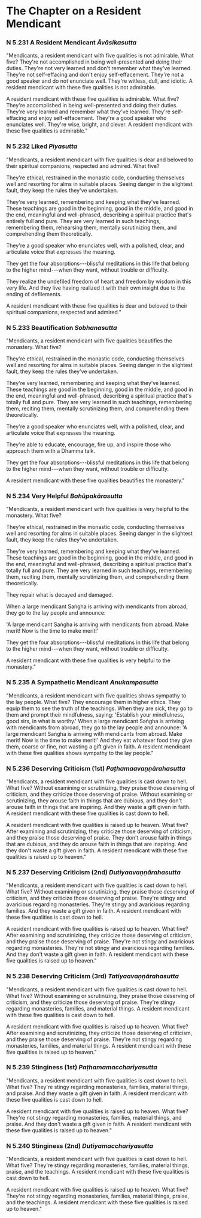 # The Chapter on a Resident Mendicant

### N 5.231 A Resident Mendicant  *Āvāsikasutta*

"Mendicants, a resident mendicant with five qualities is not admirable.
What five? They're not accomplished in being well-presented and doing
their duties. They're not very learned and don't remember what they've
learned. They're not self-effacing and don't enjoy self-effacement.
They're not a good speaker and do not enunciate well. They're witless,
dull, and idiotic. A resident mendicant with these five qualities is not
admirable.

A resident mendicant with these five qualities is admirable. What five?
They're accomplished in being well-presented and doing their duties.
They're very learned and remember what they've learned. They're
self-effacing and enjoy self-effacement. They're a good speaker who
enunciates well. They're wise, bright, and clever. A resident mendicant
with these five qualities is admirable."

<!--pg-->
### N 5.232 Liked  *Piyasutta*

"Mendicants, a resident mendicant with five qualities is dear and
beloved to their spiritual companions, respected and admired. What five?

They're ethical, restrained in the monastic code, conducting themselves
well and resorting for alms in suitable places. Seeing danger in the
slightest fault, they keep the rules they've undertaken.

They're very learned, remembering and keeping what they've learned.
These teachings are good in the beginning, good in the middle, and good
in the end, meaningful and well-phrased, describing a spiritual practice
that's entirely full and pure. They are very learned in such teachings,
remembering them, rehearsing them, mentally scrutinizing them, and
comprehending them theoretically.

They're a good speaker who enunciates well, with a polished, clear, and
articulate voice that expresses the meaning.

They get the four absorptions---blissful meditations in this life that
belong to the higher mind---when they want, without trouble or
difficulty.

They realize the undefiled freedom of heart and freedom by wisdom in
this very life. And they live having realized it with their own insight
due to the ending of defilements.

A resident mendicant with these five qualities is dear and beloved to
their spiritual companions, respected and admired."

<!--pg-->
### N 5.233 Beautification  *Sobhanasutta*

"Mendicants, a resident mendicant with five qualities beautifies the
monastery. What five?

They're ethical, restrained in the monastic code, conducting themselves
well and resorting for alms in suitable places. Seeing danger in the
slightest fault, they keep the rules they've undertaken.

They're very learned, remembering and keeping what they've learned.
These teachings are good in the beginning, good in the middle, and good
in the end, meaningful and well-phrased, describing a spiritual practice
that's totally full and pure. They are very learned in such teachings,
remembering them, reciting them, mentally scrutinizing them, and
comprehending them theoretically.

They're a good speaker who enunciates well, with a polished, clear, and
articulate voice that expresses the meaning.

They're able to educate, encourage, fire up, and inspire those who
approach them with a Dhamma talk.

They get the four absorptions---blissful meditations in this life that
belong to the higher mind---when they want, without trouble or
difficulty.

A resident mendicant with these five qualities beautifies the
monastery."

<!--pg-->
### N 5.234 Very Helpful  *Bahūpakārasutta*

"Mendicants, a resident mendicant with five qualities is very helpful to
the monastery. What five?

They're ethical, restrained in the monastic code, conducting themselves
well and resorting for alms in suitable places. Seeing danger in the
slightest fault, they keep the rules they've undertaken.

They're very learned, remembering and keeping what they've learned.
These teachings are good in the beginning, good in the middle, and good
in the end, meaningful and well-phrased, describing a spiritual practice
that's totally full and pure. They are very learned in such teachings,
remembering them, reciting them, mentally scrutinizing them, and
comprehending them theoretically.

They repair what is decayed and damaged.

When a large mendicant Saṅgha is arriving with mendicants
from abroad, they go to the lay people and announce:

'A large mendicant Saṅgha is arriving with mendicants from
abroad. Make merit! Now is the time to make merit!'

They get the four absorptions---blissful meditations in this life that
belong to the higher mind---when they want, without trouble or
difficulty.

A resident mendicant with these five qualities is very helpful to the
monastery."

<!--pg-->
### N 5.235 A Sympathetic Mendicant  *Anukampasutta*

"Mendicants, a resident mendicant with five qualities shows sympathy to
the lay people. What five? They encourage them in higher ethics. They
equip them to see the truth of the teachings. When they are sick, they
go to them and prompt their mindfulness, saying: 'Establish your
mindfulness, good sirs, in what is worthy.' When a large mendicant
Saṅgha is arriving with mendicants from abroad, they go to
the lay people and announce: 'A large mendicant Saṅgha is
arriving with mendicants from abroad. Make merit! Now is the time to
make merit!' And they eat whatever food they give them, coarse or fine,
not wasting a gift given in faith. A resident mendicant with these five
qualities shows sympathy to the lay people."

<!--pg-->
### N 5.236 Deserving Criticism (1st)  *Paṭhamaavaṇṇārahasutta*

"Mendicants, a resident mendicant with five qualities is cast down to
hell. What five? Without examining or scrutinizing, they praise those
deserving of criticism, and they criticize those deserving of praise.
Without examining or scrutinizing, they arouse faith in things that are
dubious, and they don't arouse faith in things that are inspiring. And
they waste a gift given in faith. A resident mendicant with these five
qualities is cast down to hell.

A resident mendicant with five qualities is raised up to heaven. What
five? After examining and scrutinizing, they criticize those deserving
of criticism, and they praise those deserving of praise. They don't
arouse faith in things that are dubious, and they do arouse faith in
things that are inspiring. And they don't waste a gift given in faith. A
resident mendicant with these five qualities is raised up to heaven."

<!--pg-->
### N 5.237 Deserving Criticism (2nd)  *Dutiyaavaṇṇārahasutta*

"Mendicants, a resident mendicant with five qualities is cast down to
hell. What five? Without examining or scrutinizing, they praise those
deserving of criticism, and they criticize those deserving of praise.
They're stingy and avaricious regarding monasteries. They're stingy and
avaricious regarding families. And they waste a gift given in faith. A
resident mendicant with these five qualities is cast down to hell.

A resident mendicant with five qualities is raised up to heaven. What
five? After examining and scrutinizing, they criticize those deserving
of criticism, and they praise those deserving of praise. They're not
stingy and avaricious regarding monasteries. They're not stingy and
avaricious regarding families. And they don't waste a gift given in
faith. A resident mendicant with these five qualities is raised up to
heaven."

<!--pg-->
### N 5.238 Deserving Criticism (3rd)  *Tatiyaavaṇṇārahasutta*

"Mendicants, a resident mendicant with five qualities is cast down to
hell. What five? Without examining or scrutinizing, they praise those
deserving of criticism, and they criticize those deserving of praise.
They're stingy regarding monasteries, families, and material things. A
resident mendicant with these five qualities is cast down to hell.

A resident mendicant with five qualities is raised up to heaven. What
five? After examining and scrutinizing, they criticize those deserving
of criticism, and they praise those deserving of praise. They're not
stingy regarding monasteries, families, and material things. A resident
mendicant with these five qualities is raised up to heaven."

<!--pg-->
### N 5.239 Stinginess (1st)  *Paṭhamamacchariyasutta*

"Mendicants, a resident mendicant with five qualities is cast down to
hell. What five? They're stingy regarding monasteries, families,
material things, and praise. And they waste a gift given in faith. A
resident mendicant with these five qualities is cast down to hell.

A resident mendicant with five qualities is raised up to heaven. What
five? They're not stingy regarding monasteries, families, material
things, and praise. And they don't waste a gift given in faith. A
resident mendicant with these five qualities is raised up to heaven."

<!--pg-->
### N 5.240 Stinginess (2nd)  *Dutiyamacchariyasutta*

"Mendicants, a resident mendicant with five qualities is cast down to
hell. What five? They're stingy regarding monasteries, families,
material things, praise, and the teachings. A resident mendicant with
these five qualities is cast down to hell.

A resident mendicant with five qualities is raised up to heaven. What
five? They're not stingy regarding monasteries, families, material
things, praise, and the teachings. A resident mendicant with these five
qualities is raised up to heaven."

